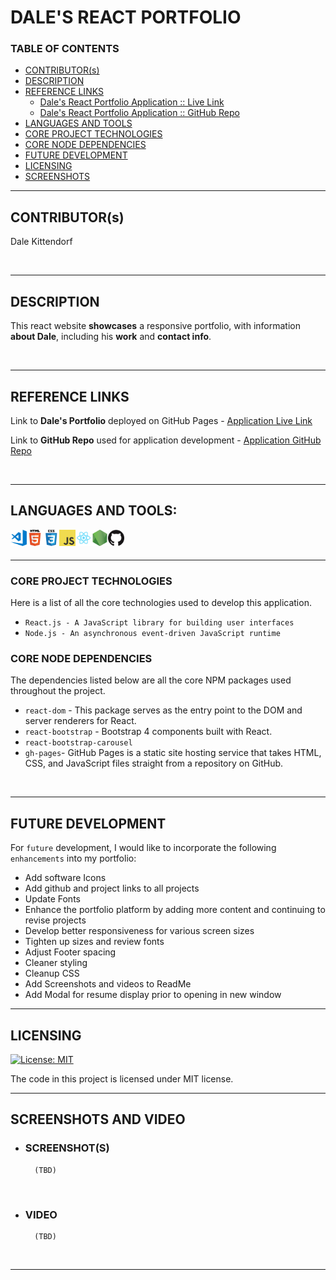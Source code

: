 # DALE'S REACT PORTFOLIO

### TABLE OF CONTENTS

- [CONTRIBUTOR(s)](#CONTRIBUTOR(s))
- [DESCRIPTION](#DESCRIPTION)
- [REFERENCE LINKS](#REFERENCE-LINKS)
  - [Dale's React Portfolio Application :: Live Link](https://drkittendorf.github.io/portfolio/)
  - [Dale's React Portfolio Application :: GitHub Repo](https://github.com/drkittendorf/portfolio)
- [LANGUAGES AND TOOLS](#LANGUAGES-AND-TOOLS)
- [CORE PROJECT TECHNOLOGIES](#CORE-PROJECT-TECHNOLOGIES)
- [CORE NODE DEPENDENCIES](#CORE-NODE-DEPENDENCIES)
- [FUTURE DEVELOPMENT](#FUTURE-DEVELOPMENT)
- [LICENSING](#LICENSING)
- [SCREENSHOTS](#SCREENSHOTS-AND-VIDEO)

---
## CONTRIBUTOR(s)
Dale Kittendorf

<br>

---

## DESCRIPTION

This react website **showcases** a responsive portfolio, with information **about Dale**, including his **work** and **contact info**.

<br>

---

## REFERENCE LINKS

Link to **Dale's Portfolio** deployed on GitHub Pages - [Application Live Link](https://drkittendorf.github.io/portfolio/)

Link to **GitHub Repo** used for application development - [Application GitHub Repo](https://github.com/drkittendorf/portfolio)

<br>

---

## LANGUAGES AND TOOLS:
<img align="left" alt="Visual Studio Code" width="26px" src="https://raw.githubusercontent.com/github/explore/80688e429a7d4ef2fca1e82350fe8e3517d3494d/topics/visual-studio-code/visual-studio-code.png" />
<img align="left" alt="HTML5" width="26px" src="https://raw.githubusercontent.com/github/explore/80688e429a7d4ef2fca1e82350fe8e3517d3494d/topics/html/html.png" />
<img align="left" alt="CSS3" width="26px" src="https://raw.githubusercontent.com/github/explore/80688e429a7d4ef2fca1e82350fe8e3517d3494d/topics/css/css.png" />
<img align="left" alt="JavaScript" width="26px" src="https://raw.githubusercontent.com/github/explore/80688e429a7d4ef2fca1e82350fe8e3517d3494d/topics/javascript/javascript.png" />
<img align="left" alt="React" width="26px" src="https://raw.githubusercontent.com/github/explore/80688e429a7d4ef2fca1e82350fe8e3517d3494d/topics/react/react.png" />
<img align="left" alt="Node.js" width="26px" src="https://raw.githubusercontent.com/github/explore/80688e429a7d4ef2fca1e82350fe8e3517d3494d/topics/nodejs/nodejs.png" />
<img align="left" alt="GitHub" width="26px" src="https://raw.githubusercontent.com/github/explore/78df643247d429f6cc873026c0622819ad797942/topics/github/github.png" />

<br>
<br>

---

### CORE PROJECT TECHNOLOGIES

Here is a list of all the core technologies used to develop this application.

- `React.js - A JavaScript library for building user interfaces`
- `Node.js - An asynchronous event-driven JavaScript runtime`

### CORE NODE DEPENDENCIES

The dependencies listed below are all the core NPM packages used throughout the project.

- `react-dom` - This package serves as the entry point to the DOM and server renderers for React.
- `react-bootstrap` - Bootstrap 4 components built with React.
- `react-bootstrap-carousel`
- `gh-pages`- GitHub Pages is a static site hosting service that takes HTML, CSS, and JavaScript files straight from a repository on GitHub.

<br>

---

## FUTURE DEVELOPMENT

For `future` development, I would like to incorporate the following `enhancements` into my portfolio:

- Add software Icons
- Add github and project links to all projects
- Update Fonts
- Enhance the portfolio platform by adding more content and continuing to revise projects
- Develop better responsiveness for various screen sizes
- Tighten up sizes and review fonts
- Adjust Footer spacing
- Cleaner styling
- Cleanup CSS
- Add Screenshots and videos to ReadMe
- Add Modal for resume display prior to opening in new window

---


## LICENSING
[![License: MIT](https://img.shields.io/badge/License-MIT-yellow.svg)](https://opensource.org/licenses/MIT)  

The code in this project is licensed under MIT license.

---

## SCREENSHOTS AND VIDEO

- ### SCREENSHOT(S)  
        (TBD)

<br>

- ### VIDEO
        (TBD)
<br>

---